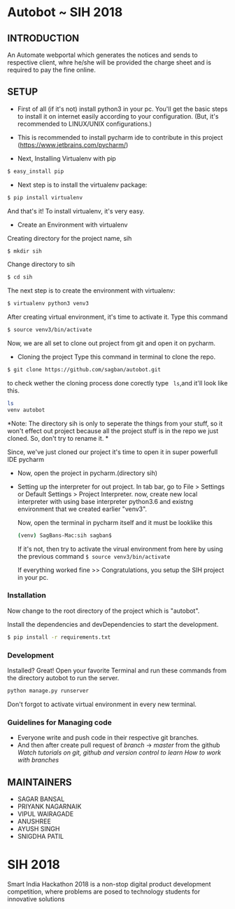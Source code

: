 # Autobot ~ SIH 2018

INTRODUCTION
------------

An Automate webportal which generates the notices and sends to respective client, whre he/she will be provided the charge sheet and is required to pay the fine online.


SETUP
-----

* First of all (if it's not) install python3 in your pc. You'll get the basic steps to install it on internet easily according to your configuration. (But, it's recommended to LINUX/UNIX configurations.)
* This is recommended to install pycharm ide to contribute in this project (https://www.jetbrains.com/pycharm/)

* Next, Installing Virtualenv with pip
```sh
$ easy_install pip
```
* Next step is to install the virtualenv package: 

```sh
$ pip install virtualenv
```

 And that's it! To install virtualenv, it's very easy.

* Create an Environment with virtualenv

Creating directory for the project name, sih
```sh
$ mkdir sih
```
 Change directory to sih
```sh
$ cd sih
```
 The next step is to create the environment with virtualenv:
```sh
$ virtualenv python3 venv3
```
 After creating virtual environment, it's time to activate it. Type this command
```sh
$ source venv3/bin/activate
```

 Now, we are all set to clone out project from git and open it on pycharm.
 
* Cloning the project
 Type this command in terminal to clone the repo.
```sh
$ git clone https://github.com/sagban/autobot.git
```
 to check wether the cloning process done corectly type ``` ls```,and it'll look like this.
```sh
ls
venv autobot
``` 


   *Note: The directory sih is only to seperate the things from your stuff, so it won't effect out project because all the project stuff is in the repo we just cloned. So, don't try to rename it. *
  
  Since, we've just cloned our project it's time to open it in super powerfull IDE pycharm
 * Now, open the project in pycharm.(directory sih)
 * Setting up the interpreter for out project.
   In tab bar, go to File > Settings or Default Settings > Project Interpreter.
   now, create new local interpreter with using base interpreter python3.6 and existng environment that we created earlier "venv3".
    
    Now, open the terminal in pycharm itself and it must be looklike this
    ```sh
    (venv) SagBans-Mac:sih sagban$ 
    ```
    If it's not, then try to activate the virual environment from here by using the previous command ```$ source venv3/bin/activate```
    
    If everything worked fine >>
    Congratulations, you setup the SIH project in your pc.
    
    

### Installation

Now change to the root directory of the project which is "autobot".

Install the dependencies and devDependencies to start the development.

```sh
$ pip install -r requirements.txt
```

### Development

Installed? Great!
Open your favorite Terminal and run these commands from the directory autobot to run the server.

```sh
python manage.py runserver
```
Don't forgot to activate virtual environment in every new terminal.


### Guidelines for Managing code

* Everyone write and push code in their respective git branches.
* And then after create pull request of *branch* -> *master* from the github
*Watch tutorials on git, github and version control to learn How to work with branches*

MAINTAINERS
-----------

 * SAGAR BANSAL
 * PRIYANK NAGARNAIK
 * VIPUL WAIRAGADE
 * ANUSHREE
 * AYUSH SINGH
 * SNIGDHA PATIL


# SIH 2018
Smart India Hackathon 2018 is a non-stop digital product development competition, where problems are posed to technology students for innovative solutions

